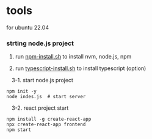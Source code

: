 # tools

for ubuntu 22.04



### strting node.js project

1. run [npm-install.sh](npm-install.sh) to install nvm, node.js, npm


2. run [typescript-install.sh](typescript-install.sh) to install typescript (option)

  3-1. start node.js project
```
npm init -y
node indes.js  # start server
```

  3-2. react project start
  ```
npm install -g create-react-app
npx create-react-app frontend
npm start
```
